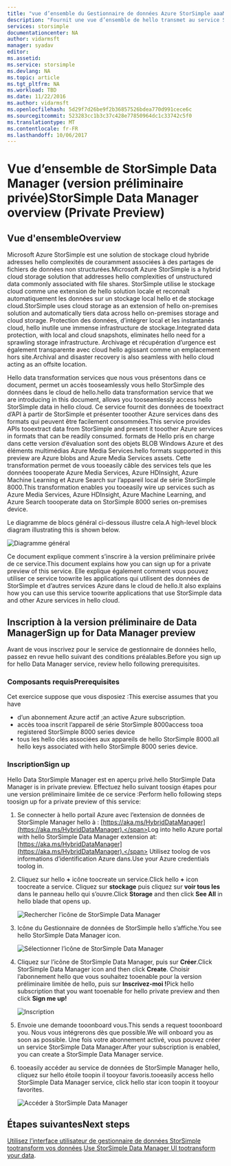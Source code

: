 ```yaml
---
title: "vue d’ensemble du Gestionnaire de données Azure StorSimple aaaMicrosoft | Documents Microsoft"
description: "Fournit une vue d’ensemble de hello transmet au service StorSimple Data Manager (version préliminaire privée)"
services: storsimple
documentationcenter: NA
author: vidarmsft
manager: syadav
editor: 
ms.assetid: 
ms.service: storsimple
ms.devlang: NA
ms.topic: article
ms.tgt_pltfrm: NA
ms.workload: TBD
ms.date: 11/22/2016
ms.author: vidarmsft
ms.openlocfilehash: 5d29f7d26be9f2b36857526bdea770d991cece6c
ms.sourcegitcommit: 523283cc1b3c37c428e77850964dc1c33742c5f0
ms.translationtype: MT
ms.contentlocale: fr-FR
ms.lasthandoff: 10/06/2017
---
```

# <a name="storsimple-data-manager-overview-private-preview"></a><span data-ttu-id="5d976-103">Vue d’ensemble de StorSimple Data Manager (version préliminaire privée)</span><span class="sxs-lookup"><span data-stu-id="5d976-103">StorSimple Data Manager overview (Private Preview)</span></span>

## <a name="overview"></a><span data-ttu-id="5d976-104">Vue d'ensemble</span><span class="sxs-lookup"><span data-stu-id="5d976-104">Overview</span></span>

<span data-ttu-id="5d976-105">Microsoft Azure StorSimple est une solution de stockage cloud hybride adresses hello complexités de couramment associées à des partages de fichiers de données non structurées.</span><span class="sxs-lookup"><span data-stu-id="5d976-105">Microsoft Azure StorSimple is a hybrid cloud storage solution that addresses hello complexities of unstructured data commonly associated with file shares.</span></span> <span data-ttu-id="5d976-106">StorSimple utilise le stockage cloud comme une extension de hello solution locale et reconnaît automatiquement les données sur un stockage local hello et de stockage cloud.</span><span class="sxs-lookup"><span data-stu-id="5d976-106">StorSimple uses cloud storage as an extension of hello on-premises solution and automatically tiers data across hello on-premises storage and cloud storage.</span></span> <span data-ttu-id="5d976-107">Protection des données, d’intégrer local et les instantanés cloud, hello inutile une immense infrastructure de stockage.</span><span class="sxs-lookup"><span data-stu-id="5d976-107">Integrated data protection, with local and cloud snapshots, eliminates hello need for a sprawling storage infrastructure.</span></span> <span data-ttu-id="5d976-108">Archivage et récupération d’urgence est également transparente avec cloud hello agissant comme un emplacement hors site.</span><span class="sxs-lookup"><span data-stu-id="5d976-108">Archival and disaster recovery is also seamless with hello cloud acting as an offsite location.</span></span>

<span data-ttu-id="5d976-109">Hello data transformation services que nous vous présentons dans ce document, permet un accès tooseamlessly vous hello StorSimple des données dans le cloud de hello.</span><span class="sxs-lookup"><span data-stu-id="5d976-109">hello data transformation service that we are introducing in this document, allows you tooseamlessly access hello StorSimple data in hello cloud.</span></span> <span data-ttu-id="5d976-110">Ce service fournit des données de tooextract d’API à partir de StorSimple et présenter tooother Azure services dans des formats qui peuvent être facilement consommées.</span><span class="sxs-lookup"><span data-stu-id="5d976-110">This service provides APIs tooextract data from StorSimple and present it tooother Azure services in formats that can be readily consumed.</span></span> <span data-ttu-id="5d976-111">formats de Hello pris en charge dans cette version d’évaluation sont des objets BLOB Windows Azure et des éléments multimédias Azure Media Services.</span><span class="sxs-lookup"><span data-stu-id="5d976-111">hello formats supported in this preview are Azure blobs and Azure Media Services assets.</span></span> <span data-ttu-id="5d976-112">Cette transformation permet de vous tooeasily câble des services tels que les données toooperate Azure Media Services, Azure HDInsight, Azure Machine Learning et Azure Search sur l’appareil local de série StorSimple 8000.</span><span class="sxs-lookup"><span data-stu-id="5d976-112">This transformation enables you tooeasily wire up services such as Azure Media Services, Azure HDInsight, Azure Machine Learning, and Azure Search toooperate data on StorSimple 8000 series on-premises device.</span></span>

<span data-ttu-id="5d976-113">Le diagramme de blocs général ci-dessous illustre cela.</span><span class="sxs-lookup"><span data-stu-id="5d976-113">A high-level block diagram illustrating this is shown below.</span></span>

![Diagramme général](./media//storsimple-data-manager-overview/high-level-diagram.png)

<span data-ttu-id="5d976-115">Ce document explique comment s’inscrire à la version préliminaire privée de ce service.</span><span class="sxs-lookup"><span data-stu-id="5d976-115">This document explains how you can sign up for a private preview of this service.</span></span> <span data-ttu-id="5d976-116">Elle explique également comment vous pouvez utiliser ce service toowrite les applications qui utilisent des données de StorSimple et d’autres services Azure dans le cloud de hello.</span><span class="sxs-lookup"><span data-stu-id="5d976-116">It also explains how you can use this service toowrite applications that use StorSimple data and other Azure services in hello cloud.</span></span>

## <a name="sign-up-for-data-manager-preview"></a><span data-ttu-id="5d976-117">Inscription à la version préliminaire de Data Manager</span><span class="sxs-lookup"><span data-stu-id="5d976-117">Sign up for Data Manager preview</span></span>
<span data-ttu-id="5d976-118">Avant de vous inscrivez pour le service de gestionnaire de données hello, passez en revue hello suivant des conditions préalables.</span><span class="sxs-lookup"><span data-stu-id="5d976-118">Before you sign up for hello Data Manager service, review hello following prerequisites.</span></span>

### <a name="prerequisites"></a><span data-ttu-id="5d976-119">Composants requis</span><span class="sxs-lookup"><span data-stu-id="5d976-119">Prerequisites</span></span>

<span data-ttu-id="5d976-120">Cet exercice suppose que vous disposiez :</span><span class="sxs-lookup"><span data-stu-id="5d976-120">This exercise assumes that you have</span></span>
* <span data-ttu-id="5d976-121">d’un abonnement Azure actif ;</span><span class="sxs-lookup"><span data-stu-id="5d976-121">an active Azure subscription.</span></span>
* <span data-ttu-id="5d976-122">accès tooa inscrit l’appareil de série StorSimple 8000</span><span class="sxs-lookup"><span data-stu-id="5d976-122">access tooa registered StorSimple 8000 series device</span></span>
* <span data-ttu-id="5d976-123">tous les hello clés associées aux appareils de hello StorSimple 8000.</span><span class="sxs-lookup"><span data-stu-id="5d976-123">all hello keys associated with hello StorSimple 8000 series device.</span></span>

### <a name="sign-up"></a><span data-ttu-id="5d976-124">Inscription</span><span class="sxs-lookup"><span data-stu-id="5d976-124">Sign up</span></span>

<span data-ttu-id="5d976-125">Hello Data StorSimple Manager est en aperçu privé.</span><span class="sxs-lookup"><span data-stu-id="5d976-125">hello StorSimple Data Manager is in private preview.</span></span> <span data-ttu-id="5d976-126">Effectuez hello suivant toosign étapes pour une version préliminaire limitée de ce service :</span><span class="sxs-lookup"><span data-stu-id="5d976-126">Perform hello following steps toosign up for a private preview of this service:</span></span>

1.  <span data-ttu-id="5d976-127">Se connecter à hello portail Azure avec l’extension de données de StorSimple Manager hello à : [https://aka.ms/HybridDataManager](https://aka.ms/HybridDataManager).</span><span class="sxs-lookup"><span data-stu-id="5d976-127">Log into hello Azure portal with hello StorSimple Data Manager extension at: [https://aka.ms/HybridDataManager](https://aka.ms/HybridDataManager).</span></span> <span data-ttu-id="5d976-128">Utilisez toolog de vos informations d’identification Azure dans.</span><span class="sxs-lookup"><span data-stu-id="5d976-128">Use your Azure credentials toolog in.</span></span>

2.  <span data-ttu-id="5d976-129">Cliquez sur hello  **+**  icône toocreate un service.</span><span class="sxs-lookup"><span data-stu-id="5d976-129">Click hello **+** icon toocreate a service.</span></span> <span data-ttu-id="5d976-130">Cliquez sur **stockage** puis cliquez sur **voir tous les** dans le panneau hello qui s’ouvre.</span><span class="sxs-lookup"><span data-stu-id="5d976-130">Click **Storage** and then click **See All** in hello blade that opens up.</span></span>

    ![Rechercher l’icône de StorSimple Data Manager](./media/storsimple-data-manager-overview/search-data-manager-icon.png)

3. <span data-ttu-id="5d976-132">Icône du Gestionnaire de données de StorSimple hello s’affiche.</span><span class="sxs-lookup"><span data-stu-id="5d976-132">You see hello StorSimple Data Manager icon.</span></span>

    ![Sélectionner l’icône de StorSimple Data Manager](./media/storsimple-data-manager-overview/select-data-manager-icon.png)

4. <span data-ttu-id="5d976-134">Cliquez sur l’icône de StorSimple Data Manager, puis sur **Créer**.</span><span class="sxs-lookup"><span data-stu-id="5d976-134">Click StorSimple Data Manager icon and then click **Create**.</span></span> <span data-ttu-id="5d976-135">Choisir l’abonnement hello que vous souhaitez tooenable pour la version préliminaire limitée de hello, puis sur **Inscrivez-moi !**</span><span class="sxs-lookup"><span data-stu-id="5d976-135">Pick hello subscription that you want tooenable for hello private preview and then click **Sign me up!**</span></span>

    ![Inscription](./media/storsimple-data-manager-overview/sign-me-up.png)

5. <span data-ttu-id="5d976-137">Envoie une demande tooonboard vous.</span><span class="sxs-lookup"><span data-stu-id="5d976-137">This sends a request tooonboard you.</span></span> <span data-ttu-id="5d976-138">Nous vous intégrerons dès que possible.</span><span class="sxs-lookup"><span data-stu-id="5d976-138">We will onboard you as soon as possible.</span></span> <span data-ttu-id="5d976-139">Une fois votre abonnement activé, vous pouvez créer un service StorSimple Data Manager.</span><span class="sxs-lookup"><span data-stu-id="5d976-139">After your subscription is enabled, you can create a StorSimple Data Manager service.</span></span>

6. <span data-ttu-id="5d976-140">tooeasily accéder au service de données de StorSimple Manager hello, cliquez sur hello étoile toopin il tooyour favoris.</span><span class="sxs-lookup"><span data-stu-id="5d976-140">tooeasily access hello StorSimple Data Manager service, click hello star icon toopin it tooyour favorites.</span></span>

    ![Accéder à StorSimple Data Manager](./media/storsimple-data-manager-overview/access-data-managers.png)


## <a name="next-steps"></a><span data-ttu-id="5d976-142">Étapes suivantes</span><span class="sxs-lookup"><span data-stu-id="5d976-142">Next steps</span></span>

<span data-ttu-id="5d976-143">[Utilisez l’interface utilisateur de gestionnaire de données StorSimple tootransform vos données](storsimple-data-manager-ui.md).</span><span class="sxs-lookup"><span data-stu-id="5d976-143">[Use StorSimple Data Manager UI tootransform your data](storsimple-data-manager-ui.md).</span></span>
